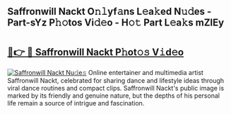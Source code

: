 ## Saffronwill Nackt O𝚗𝚕yf𝚊ns L𝚎a𝚔ed N𝚞𝚍es - Part-sYz P𝚑𝚘tos Vi𝚍𝚎o - H𝚘𝚝 Part L𝚎a𝚔s mZIEy

# <h2><a href="http://kfeh386.oniu.top/?m=Saffronwill+Nackt">🔗👉 🔴 Saffronwill Nackt P𝚑ot𝚘𝚜 V𝚒d𝚎o</a></h2>

[![Saffronwill Nackt Nu𝚍e𝚜](https://i.imgur.com/0qMVB7G.gif)](http://kfeh386.oniu.top/?m=Saffronwill+Nackt)
Online entertainer and multimedia artist Saffronwill Nackt, celebrated for sharing dance and lifestyle ideas through viral dance routines and compact clips. Saffronwill Nackt's public image is marked by its friendly and genuine nature, but the depths of his personal life remain a source of intrigue and fascination.  
